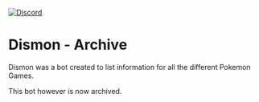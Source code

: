 [![Discord](https://img.shields.io/discord/595881103672475665?color=7289da&label=Discord&style=for-the-badge)](https://discord.gg/NgpN3YYbMM)

# Dismon - Archive
Dismon was a bot created to list information for all the different Pokemon Games.

This bot however is now archived.